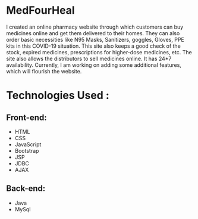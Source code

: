 # MedFourHeal

I created an online pharmacy website through which customers can buy medicines online and get them delivered to their homes.
They can also order basic necessities like N95 Masks, Sanitizers, goggles, Gloves, PPE kits in this COVID-19 situation.
This site also keeps a good check of the stock, expired medicines, prescriptions for higher-dose medicines, etc.
The site also allows the distributors to sell medicines online. It has 24*7 availability.
Currently, I am working on adding some additional features, which will flourish the website.


# Technologies Used :

## Front-end:

* HTML
* CSS
* JavaScript
* Bootstrap
* JSP
* JDBC
* AJAX

## Back-end:

* Java
* MySql
